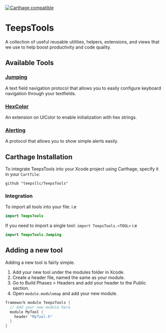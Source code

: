 [![Carthage compatible](https://img.shields.io/badge/Carthage-compatible-4BC51D.svg?style=flat)](https://github.com/Carthage/Carthage)
# TeepsTools
A collection of useful reusable utilities, helpers, extensions, and views that we use to help boost productivity and code quality.

## Available Tools
### [Jumping](https://github.com/teepsllc/TeepsTools/blob/master/TeepsTools/Jumping.swift)
A text field navigation protocol that allows you to easily configure keyboard navigation through your textfields.

### [HexColor](https://github.com/teepsllc/TeepsTools/blob/master/TeepsTools/HexColor.swift)
An extension on UIColor to enable initialization with hex strings.

### [Alerting](https://github.com/teepsllc/TeepsTools/blob/master/TeepsTools/Alerting.swift)
A protocol that allows you to show simple alerts easily.

## Carthage Installation
To integrate TeepsTools into your Xcode project using Carthage, specify it in your `Cartfile`:

```ogdl
github "teepsllc/TeepsTools"
```
### Integration
To import all tools into your file:
i.e

```swift
import TeepsTools
```

If you need to import a single tool: `import TeepsTools.<TOOL>`
i.e

```swift
import TeepsTools.Jumping
```

## Adding a new tool
Adding a new tool is fairly simple.

1. Add your new tool under the modules folder in Xcode.
2. Create a header file, named the same as your module.
3. Go to Build Phases > Headers and add your header to the Public section.
4. Open `module.modulemap` and add your new module.

```swift
framework module TeepsTools {
  // Add your new module here
  module MyTool {
    header "MyTool.h"
  }
}
```
